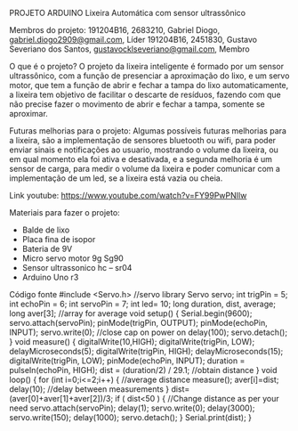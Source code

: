 PROJETO ARDUINO
Lixeira Automática com sensor ultrassônico

Membros do projeto:
191204B16, 2683210, Gabriel Diogo, gabriel.diogo2909@gmail.com, Líder
191204B16, 2451830, Gustavo Severiano dos Santos, gustavocklseveriano@gmail.com, Membro

O que é o projeto? 
O projeto da lixeira inteligente é formado por um sensor ultrassônico, com a função de presenciar a aproximação do lixo, e um servo motor, que tem a função de abrir e fechar a tampa do lixo automaticamente, a lixeira tem objetivo de facilitar o descarte de resíduos, fazendo com que não precise fazer o movimento de abrir e fechar a tampa, somente se aproximar.

Futuras melhorias para o projeto: 
Algumas possíveis futuras melhorias para a lixeira, são a implementação de sensores bluetooth ou wifi, para poder enviar sinais e notificações ao usuario, mostrando o volume da lixeira, ou em qual momento ela foi ativa e desativada, e a segunda melhoria é um sensor de carga, para medir o volume da lixeira e poder comunicar com a implementação de um led, se a lixeira está vazia ou cheia.

Link youtube: https://www.youtube.com/watch?v=FY99PwPNIlw 

Materiais para fazer o projeto:
- Balde de lixo
- Placa fina de isopor
- Bateria de 9V
- Micro servo motor 9g Sg90
- Sensor ultrassonico hc – sr04
- Arduino Uno r3

Código fonte
#include &lt;Servo.h&gt; //servo library
Servo servo;
int trigPin = 5;
int echoPin = 6;
int servoPin = 7;
int led= 10;
long duration, dist, average;
long aver[3]; //array for average
void setup() {
Serial.begin(9600);
servo.attach(servoPin);
pinMode(trigPin, OUTPUT);
pinMode(echoPin, INPUT);
servo.write(0); //close cap on power on
delay(100);
servo.detach();
}
void measure() {
digitalWrite(10,HIGH);
digitalWrite(trigPin, LOW);
delayMicroseconds(5);
digitalWrite(trigPin, HIGH);
delayMicroseconds(15);
digitalWrite(trigPin, LOW);
pinMode(echoPin, INPUT);
duration = pulseIn(echoPin, HIGH);
dist = (duration/2) / 29.1; //obtain distance
}
void loop() {
for (int i=0;i&lt;=2;i++) { //average distance
measure();
aver[i]=dist;
delay(10); //delay between measurements
}
dist=(aver[0]+aver[1]+aver[2])/3;
if ( dist&lt;50 ) {
//Change distance as per your need
servo.attach(servoPin);
delay(1);
servo.write(0);
delay(3000);
servo.write(150);
delay(1000);
servo.detach();
}
Serial.print(dist);
}
